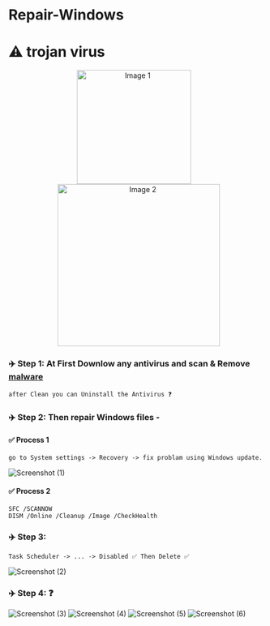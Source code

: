 # Repair-Windows

# ⚠️ trojan virus

<p align="center">
  <img src="https://github.com/user-attachments/assets/522afa35-be8c-4fe8-9f19-3debf66488b4" alt="Image 1" width="225" style="margin-right: 10px;"/>
  <img src="https://github.com/user-attachments/assets/54ba5372-d3a5-4ba3-9b6c-534e8e47adf9" alt="Image 2" width="320" style="margin-left: 10px;"/>
</p>

### ✈️ Step 1: At First Downlow any antivirus and scan & Remove [malware](https://www.malwarebytes.com/)
    after Clean you can Uninstall the Antivirus ❓
### ✈️ Step 2: Then repair Windows files - 

#### ✅ Process 1
    go to System settings -> Recovery -> fix problam using Windows update.
![Screenshot (1)](https://github.com/user-attachments/assets/c635306e-bb21-49ba-87fa-0cccc22d636b)

#### ✅ Process 2
    SFC /SCANNOW
    DISM /Online /Cleanup /Image /CheckHealth

### ✈️ Step 3:
    Task Scheduler -> ... -> Disabled ✅ Then Delete ✅
![Screenshot (2)](https://github.com/user-attachments/assets/89fdde0f-8038-4dac-8aa4-ddc1b0f83143)

### ✈️ Step 4: ❓
![Screenshot (3)](https://github.com/user-attachments/assets/3201c25a-0285-4736-a704-95f674798e95)
![Screenshot (4)](https://github.com/user-attachments/assets/239a0b31-b63c-4c7c-91e4-fe25fe182868)
![Screenshot (5)](https://github.com/user-attachments/assets/79f0a03e-cfb8-4a56-9545-2a46d2998114)
![Screenshot (6)](https://github.com/user-attachments/assets/fe0ef6e0-4542-4063-b8f4-159cb63e63c1)


